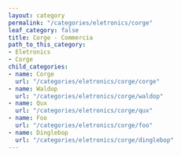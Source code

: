 ```yaml
---
layout: category
permalink: "/categories/eletronics/corge"
leaf_category: false
title: Corge - Commercia
path_to_this_category:
- Eletronics
- Corge
child_categories:
- name: Corge
  url: "/categories/eletronics/corge/corge"
- name: Waldop
  url: "/categories/eletronics/corge/waldop"
- name: Qux
  url: "/categories/eletronics/corge/qux"
- name: Foo
  url: "/categories/eletronics/corge/foo"
- name: Dinglebop
  url: "/categories/eletronics/corge/dinglebop"
---
```

